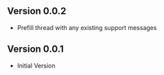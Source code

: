 ## Version 0.0.2
- Prefill thread with any existing support messages

## Version 0.0.1
- Initial Version